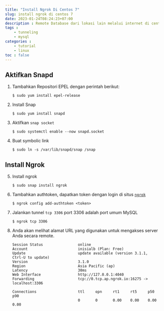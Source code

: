 ```yaml
---
title: "Install Ngrok Di Centos 7"
slug: install ngrok di centos 7
date: 2023-01-24T08:24:23+07:00
description : Remote Database dari lokasi lain melalui internet di centos 7.
tags : 
    - tunneling
    - mysql
categories : 
    - tutorial
    - linux
toc : false
---
```


## Aktifkan Snapd

1. Tambahkan Repositori EPEL dengan perintah berikut:

    ```
    $ sudo yum install epel-release
    ```

2. Install Snap

    ```
    $ sudo yum install snapd
    ```

3. Aktifkan `snap socket`

    ```
    $ sudo systemctl enable --now snapd.socket
    ```

4. Buat symbolic link 
   
   ```
   $ sudo ln -s /var/lib/snapd/snap /snap
   ```

## Install Ngrok

5. Install ngrok
   
   ```
   $ sudo snap install ngrok
   ```

6. Tambahkan authtoken, dapatkan token dengan login di situs [`ngrok`](https://ngrok.com)
   
   ```
   $ ngrok config add-authtoken <token>
   ```

7. Jalankan tunnel `tcp 3306` port 3306 adalah port umum MySQL

    ```
    $ ngrok tcp 3306
    ```
8. Anda akan melihat alamat URL yang digunakan untuk mengakses server Anda secara remote.

    ```terminal
    Session Status                online
    Account                       inisialb (Plan: Free)
    Update                        update available (version 3.1.1, Ctrl-U to update)
    Version                       3.1.0
    Region                        Asia Pacific (ap)
    Latency                       30ms
    Web Interface                 http://127.0.0.1:4040
    Forwarding                    tcp://0.tcp.ap.ngrok.io:16275 -> localhost:3306

    Connections                   ttl     opn     rt1     rt5     p50     p90
                                  0       0       0.00    0.00    0.00    0.00
    ```